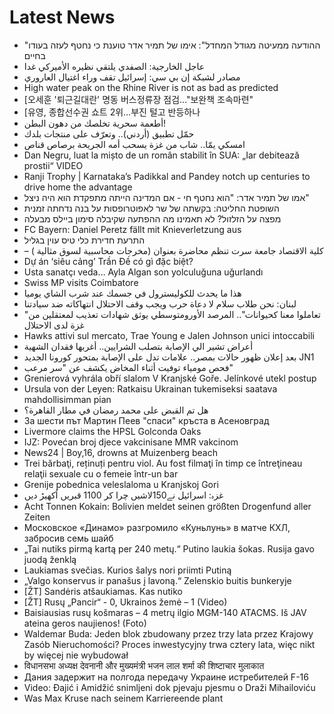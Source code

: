 # Latest News
-  "ההודעה ממעיטה מגודל המחדל": אימו של תמיר אדר טוענת כי נחטף לעזה בעודו בחיים
-  عاجل الخارجية: الصفدي يلتقي نظيره الأميركي غدا
-  مصادر لشبكة إن بي سي: إسرائيل تقف وراء اغتيال العاروري
-  High water peak on the Rhine River is not as bad as predicted
-  [오세훈 '퇴근길대란' 명동 버스정류장 점검…"보완책 조속마련"
-  [유영, 종합선수권 쇼트 2위…부진 털고 반등하나
-  أطعمة سحرية تخلصك من دهون البطن!
-  حمّل تطبيق (أردني).. وتعرّف على منتجات بلدك
-  امسكي يمّا.. شاب من غزة يسحب أمه الجريحة برصاص قناص
-  Dan Negru, luat la mișto de un român stabilit în SUA: „Iar debitează prostii“ VIDEO
-  Ranji Trophy | Karnataka’s Padikkal and Pandey notch up centuries to drive home the advantage
-  אמו של תמיר אדר: "הוא נחטף חי - אם המדינה הייתה מתפקדת הוא היה ניצל"
-  השופטת החליטה: בקשתה של שר לאפוטרופסות על בנה נדחתה זמנית
-  מפצה על הזלזול? לא תאמינו מה ההפתעה שקיבלה סימון ביילס מבעלה
-  FC Bayern: Daniel Peretz fällt mit Knieverletzung aus
-  התרעת חדירת כלי טיס עוין בגליל
-  – كلية الاقتصاد جامعة سرت تنظم محاضرة بعنوان (مخرجات محاسبية لسوق مثالية )
-  Dự án ‘siêu cảng’ Trần Đề có gì đặc biệt?
-  Usta sanatçı veda… Ayla Algan son yolculuğuna uğurlandı
-  Swiss MP visits Coimbatore
-  هذا ما يحدث للكوليسترول في جسمك عند شرب الشاي يوميا
-  لبنان: نحن طلاب سلام لا دعاة حرب ويجب وقف الاحتلال انتهاكاته ضد سيادتنا
-  "تعاملوا معنا كحيوانات".. المرصد الأورومتوسطي يوثق شهادات تعذيب لمعتقلين من غزة لدى الاحتلال
-  Hawks attivi sul mercato, Trae Young e Jalen Johnson unici intoccabili
-  أعراض تشير الي الإصابة بتصلب الشرايين.. أغربها فقدان الشهية
-  بعد إعلان ظهور حالات بمصر.. علامات تدل على الإصابة بمتحور كورونا الجديد JN1
-  فحص مومياء توفيت أثناء المخاض يكشف عن "سر مرعب"
-  Grenierová vyhrála obří slalom V Kranjské Goře. Jelínkové utekl postup
-  Ursula von der Leyen: Ratkaisu Ukrainan tukemiseksi saatava mahdollisimman pian
-  هل تم القبض على محمد رمضان في مطار القاهرة؟
-  За шести път Мартин Пеев "спаси" кръста в Асеновград
-  Livermore claims the HPSL Golconda Oaks
-  IJZ: Povećan broj djece vakcinisane MMR vakcinom
-  News24 | Boy,16, drowns at Muizenberg beach
-  Trei bărbaţi, reținuți pentru viol. Au fost filmaţi în timp ce întreţineau relaţii sexuale cu o femeie într-un bar
-  Grenije pobednica veleslaloma u Kranjskoj Gori
-  غزہ: اسرائیل نے150لاشیں چرا کر 1100 قبریں اُکھیڑ دیں
-  Acht Tonnen Kokain: Bolivien meldet seinen größten Drogenfund aller Zeiten
-  Московское «Динамо» разгромило «Куньлунь» в матче КХЛ, забросив семь шайб
-  „Tai nutiks pirmą kartą per 240 metų.“ Putino laukia šokas. Rusija gavo juodą ženklą
-  Laukiamas svečias. Kurios šalys nori priimti Putiną
-  „Valgo konservus ir panašus į lavoną.“ Zelenskio buitis bunkeryje
-  [ŽT] Sandėris atšaukiamas. Kas nutiko
-  [ŽT] Rusų „Pancir“ - 0, Ukrainos žemė – 1 (Video)
-  Baisiausias rusų košmaras – 4 metrų ilgio MGM-140 ATACMS. Iš JAV ateina geros naujienos! (Foto)
-  Waldemar Buda: Jeden blok zbudowany przez trzy lata przez Krajowy Zasób Nieruchomości? Proces inwestycyjny trwa cztery lata, więc nikt by więcej nie wybudował
-  विधानसभा अध्‍यक्ष देवनानी और मुख्‍यमंत्री भजन लाल शर्मा की शिष्‍टाचार मुलाकात
-  Дания задержит на полгода передачу Украине истребителей F-16
-  Video: Đajić i Amidžić snimljeni dok pjevaju pjesmu o Draži Mihailoviću
-  Was Max Kruse nach seinem Karriereende plant
